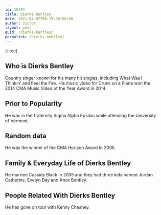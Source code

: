 ```yaml
---
id: 10494
title: Dierks Bentley
date: 2021-04-07T08:15:38+00:00
author: victor
layout: post
guid: /dierks-bentley/
permalink: /dierks-bentley/
---
```



{: toc}


## Who is Dierks Bentley



Country singer known for his many hit singles, including What Was I Thinkin' and Feel the Fire. His music video for Drunk on a Plane won the 2014 CMA Music Video of the Year Award in 2014.

                
                
                
## Prior to Popularity



He was in the fraternity Sigma Alpha Epsilon while attending the University of Vermont.

                
                
                
## Random data



He was the winner of the CMA Horizon Award in 2005.

                
                
                
## Family & Everyday Life of Dierks Bentley



He married Cassidy Black in 2005 and they had three kids named Jordan Catherine, Evelyn Day and Knox Bentley.

                
                
                
## People Related With Dierks Bentley



He has gone on tour with Kenny Chesney.

                
              
            
          
          
          